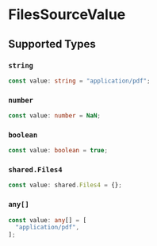 # FilesSourceValue


## Supported Types

### `string`

```typescript
const value: string = "application/pdf";
```

### `number`

```typescript
const value: number = NaN;
```

### `boolean`

```typescript
const value: boolean = true;
```

### `shared.Files4`

```typescript
const value: shared.Files4 = {};
```

### `any[]`

```typescript
const value: any[] = [
  "application/pdf",
];
```

